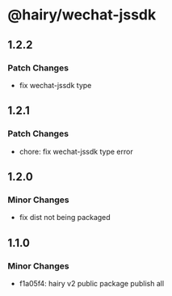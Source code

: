# @hairy/wechat-jssdk

## 1.2.2

### Patch Changes

- fix wechat-jssdk type

## 1.2.1

### Patch Changes

- chore: fix wechat-jssdk type error

## 1.2.0

### Minor Changes

- fix dist not being packaged

## 1.1.0

### Minor Changes

- f1a05f4: hairy v2 public package publish all
